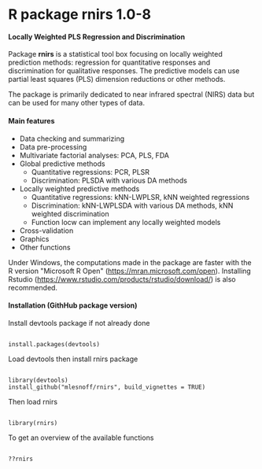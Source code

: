 # R package rnirs 1.0-8  
#### Locally Weighted PLS Regression and Discrimination

Package **rnirs** is a statistical tool box focusing on locally weighted prediction methods: regression for quantitative responses and discrimination for qualitative responses. The predictive models can use partial least squares (PLS) dimension reductions or other methods.

The package is primarily dedicated to near infrared spectral (NIRS) data but can be used for many other types of data.

#### Main features

* Data checking and summarizing
* Data pre-processing
* Multivariate factorial analyses: PCA, PLS, FDA
* Global predictive methods
    - Quantitative regressions: PCR, PLSR
    - Discrimination: PLSDA with various DA methods
* Locally weighted predictive methods
    - Quantitative regressions: kNN-LWPLSR, kNN weighted regressions
    - Discrimination: kNN-LWPLSDA with various DA methods, kNN weighted discrimination
    - Function locw can implement any locally weighted models
* Cross-validation
* Graphics
* Other functions

Under Windows, the computations made in the package are faster with the R version "Microsoft R Open" (https://mran.microsoft.com/open). Installing Rstudio (https://www.rstudio.com/products/rstudio/download/) is also recommended.


#### Installation (GithHub package version)

Install devtools package if not already done

```{r}

install.packages(devtools)

```
Load devtools then install rnirs package

```{r}

library(devtools)
install_github("mlesnoff/rnirs", build_vignettes = TRUE)

```
Then load rnirs

```{r}

library(rnirs)

```

To get an overview of the available functions

```{r}

??rnirs

```






